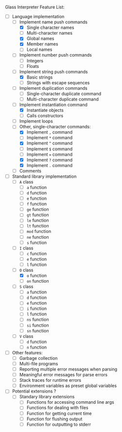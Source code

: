 Glass Interpreter Feature List:

- [ ] Language implementation
    - [ ] Implement name push commands
        - [x] Single character names
        - [ ] Multi-character names
        - [x] Global names
        - [x] Member names
        - [ ] Local names
    - [ ] Implement number push commands
        - [ ] Integers
        - [ ] Floats
    - [ ] Implement string push commands
        - [x] Basic strings
        - [ ] Strings with escape sequences
    - [ ] Implement duplication commands
        - [ ] Single-character duplicate command
        - [ ] Multi-character duplicate command
    - [ ] Implement instantiation command
        - [x] Instantiate objects
        - [ ] Calls constructors
    - [ ] Implement loops
    - [ ] Other, single-character commands:
        - [x] Implement `,` command
        - [ ] Implement `*` command
        - [x] Implement `^` command
        - [ ] Implement `$` command
        - [ ] Implement `=` command
        - [x] Implement `?` command
        - [x] Implement `.` command
    - [ ] Comments
- [ ] Standard library implementation
    - [ ] `A` class
        - [ ] `a` function
        - [ ] `d` function
        - [ ] `e` function
        - [ ] `f` function
        - [ ] `ge` function
        - [ ] `gt` function
        - [ ] `le` function
        - [ ] `lt` function
        - [ ] `mod` function
        - [ ] `ne` function
        - [ ] `s` function
    - [ ] `I` class
        - [ ] `c` function
        - [ ] `e` function
        - [ ] `l` function
    - [ ] `O` class
        - [x] `o` function
        - [ ] `on` function
    - [ ] `S` class
        - [ ] `a` function
        - [ ] `d` function
        - [ ] `e` function
        - [ ] `i` function
        - [ ] `l` function
        - [ ] `ns` function
        - [ ] `si` function
        - [ ] `sn` function
    - [ ] `V` class
        - [ ] `d` function
        - [ ] `n` function
- [ ] Other features:
    - [ ] Garbage collection
    - [ ] Multi-file programs
    - [ ] Reporting multiple error messages when parsing
    - [ ] Meaningful error messages for parse errors
    - [ ] Stack traces for runtime errors
    - [ ] Environment variables as preset global variables
- [ ] Potential extensions ?
    - [ ] Standary library extensions
        - [ ] Functions for accessing command line args
        - [ ] Functions for dealing with files
        - [ ] Function for getting current time
        - [ ] Function for flushing output
        - [ ] Function for outputting to stderr
